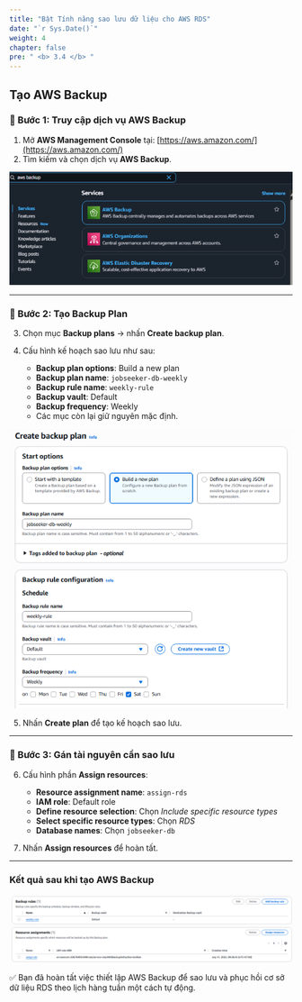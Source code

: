 ```yaml
---
title: "Bật Tính năng sao lưu dữ liệu cho AWS RDS"
date: "`r Sys.Date()`"
weight: 4
chapter: false
pre: " <b> 3.4 </b> "
---
```


## Tạo AWS Backup

### 🔹 Bước 1: Truy cập dịch vụ AWS Backup

1. Mở **AWS Management Console** tại: [https://aws.amazon.com/](https://aws.amazon.com/)
2. Tìm kiếm và chọn dịch vụ **AWS Backup**.

![alt text](image.png)

---

### 🔹 Bước 2: Tạo Backup Plan

3. Chọn mục **Backup plans** → nhấn **Create backup plan**.
4. Cấu hình kế hoạch sao lưu như sau:

   - **Backup plan options**: Build a new plan
   - **Backup plan name**: `jobseeker-db-weekly`
   - **Backup rule name**: `weekly-rule`
   - **Backup vault**: Default
   - **Backup frequency**: Weekly
   - Các mục còn lại giữ nguyên mặc định.

![alt text](image-1.png)

5. Nhấn **Create plan** để tạo kế hoạch sao lưu.

---

### 🔹 Bước 3: Gán tài nguyên cần sao lưu

6. Cấu hình phần **Assign resources**:

   - **Resource assignment name**: `assign-rds`
   - **IAM role**: Default role
   - **Define resource selection**: Chọn _Include specific resource types_
   - **Select specific resource types**: Chọn _RDS_
   - **Database names**: Chọn `jobseeker-db`

7. Nhấn **Assign resources** để hoàn tất.

---

### Kết quả sau khi tạo AWS Backup

![alt text](image-2.png)

✅ Bạn đã hoàn tất việc thiết lập AWS Backup để sao lưu và phục hồi cơ sở dữ liệu RDS theo lịch hàng tuần một cách tự động.
